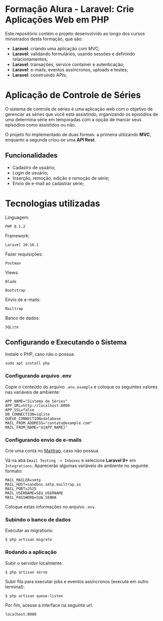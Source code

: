 # Formação Alura - Laravel: Crie Aplicações Web em PHP
Este repositório contém o projeto desenvolvido ao longo dos cursos ministrados desta formação, que são:

- **Laravel**: criando uma aplicação com MVC;
- **Laravel**: validando formulários, usando sessões e definindo relacionamentos;
- **Laravel**: transações, service container e autenticação;
- **Laravel**: e-mails, eventos assíncronos, uploads e testes;
- **Laravel**: construindo APIs;

# Aplicação de Controle de Séries
O sistema de controle de séries é uma aplicação web com o objetivo de gerenciar as séries que você está assistindo, organizando os episódios de uma determina série em temporadas com a opção de marcar seus episódios como assistidos ou não. 

O projeto foi implementado de duas formas: a primeira utilizando **MVC**, enquanto a segunda criou-se uma **API Rest**.

## Funcionalidades
- Cadastro de usuário;
- Login de usuário;
- Inserção, remoção, edição e remoção de série;
- Envio de e-mail ao cadastrar série;

# Tecnologias utilizadas

Linguagem:
```
PHP 8.1.2
```

Framework:
```
Laravel 10.16.1
```

Fazer requisições:
```
Postman
```

Views:
```
Blade
```
```
Bootstrap
```

Envio de e-mails:
```
Mailtrap
```

Banco de dados:
```
SQLite
```

## Configurando e Executando o Sistema
Instale o PHP, caso não o possua:
``` 
sudo apt install php
```

### Configurando arquivo .env
Copie o conteúdo do arquivo ``.env.example`` e coloque os seguintes valores nas variáveis de ambiente:
```
APP_NAME="Sistema de Séries"
APP_URL=http://localhost:8000
APP_SSL=false
DB_CONNECTION=sqlite
QUEUE_CONNECTION=database
MAIL_FROM_ADDRESS="contato@example.com"
MAIL_FROM_NAME="${APP_NAME}"
```

### Configurando envio de e-mails
Crie uma conta no  <a href="https://mailtrap.io/">Mailtrap</a>, caso não possua.

Vá na aba ``Email Testing -> Inboxes`` e selecione **Laravel 9+** em ``Integrations``. Aparecerão algumas variáveis de ambiente no seguinte formato:

```
MAIL_MAILER=smtp
MAIL_HOST=sandbox.smtp.mailtrap.io
MAIL_PORT=2525
MAIL_USERNAME=SEU_USERNAME
MAIL_PASSWORD=SUA_SENHA
```

Coloque estas informações no arquivo ``.env``.

### Subindo o banco de dados
Executar as migrations:
```
$ php artisan migrate
```

### Rodando a aplicação
Subir o servidor localmente:
```
$ php artisan serve
```

Subir fila para executar jobs e eventos assíncronos (execute em outro terminal):
```
$ php artisan queue:listen
```

Por fim, acesse a interface na seguinte url:
```
localhost:8000
```